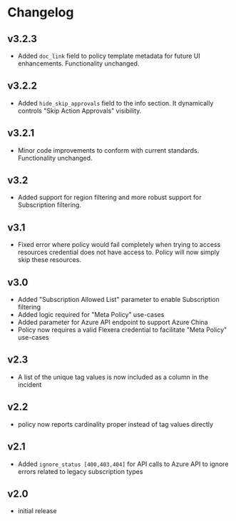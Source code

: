 # Changelog

## v3.2.3

- Added `doc_link` field to policy template metadata for future UI enhancements. Functionality unchanged.

## v3.2.2

- Added `hide_skip_approvals` field to the info section. It dynamically controls "Skip Action Approvals" visibility.

## v3.2.1

- Minor code improvements to conform with current standards. Functionality unchanged.

## v3.2

- Added support for region filtering and more robust support for Subscription filtering.

## v3.1

- Fixed error where policy would fail completely when trying to access resources credential does not have access to. Policy will now simply skip these resources.

## v3.0

- Added "Subscription Allowed List" parameter to enable Subscription filtering
- Added logic required for "Meta Policy" use-cases
- Added parameter for Azure API endpoint to support Azure China
- Policy now requires a valid Flexera credential to facilitate "Meta Policy" use-cases

## v2.3

- A list of the unique tag values is now included as a column in the incident

## v2.2

- policy now reports cardinality proper instead of tag values directly

## v2.1

- Added `ignore_status [400,403,404]` for API calls to Azure API to ignore errors related to legacy subscription types

## v2.0

- initial release
